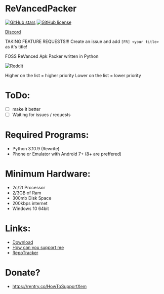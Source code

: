
# ReVancedPacker
[![GitHub stars](https://img.shields.io/github/stars/xemulat/ReVancedPacker?style=for-the-badge)](https://github.com/xemulat/ReVancedPacker/stargazers)
[![GitHub license](https://img.shields.io/github/license/xemulat/ReVancedPacker?style=for-the-badge)](https://github.com/xemulat/ReVancedPacker/blob/main/LICENSE)

[Discord](https://discord.gg/egSdNn6wUw)

TAKING FEATURE REQUESTS!!! Create an issue and add `[FR] <your title>` as it's title!

FOSS ReVanced Apk Packer written in Python

![Reddit](https://i.imgur.com/scFNROw.jpeg)

Higher on the list = higher priority
Lower on the list = lower priority
# ToDo:
- [ ] make it better
- [ ] Waiting for issues / requests

# Required Programs:
- Python 3.10.9 (Rewrite)
- Phone or Emulator with Android 7+ (8+ are preffered)

# Minimum Hardware:
- 2c/2t Processor
- 2/3GB of Ram
- 300mb Disk Space
- 200kbps internet
- Windows 10 64bit

# Links:
- [Download](https://github.com/xemulat/ReVancedPacker/releases)
- [How can you support me](https://rentry.co/HowToSupportXem)
- [RepoTracker](https://repo-tracker.com/r/gh/xemulat/ReVancedPacker)

# Donate?
- https://rentry.co/HowToSupportXem
